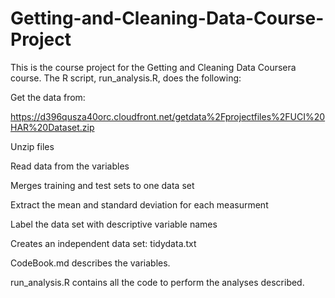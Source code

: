 # Getting-and-Cleaning-Data-Course-Project
This is the course project for the Getting and Cleaning Data Coursera course. The R script, run_analysis.R, does the following:

Get the data from:

https://d396qusza40orc.cloudfront.net/getdata%2Fprojectfiles%2FUCI%20HAR%20Dataset.zip

Unzip files

Read data from the variables

Merges training and test sets to one data set

Extract the mean and standard deviation for each measurment

Label the data set with descriptive variable names

Creates an independent data set: tidydata.txt


CodeBook.md describes the variables.

run_analysis.R contains all the code to perform the analyses described.
